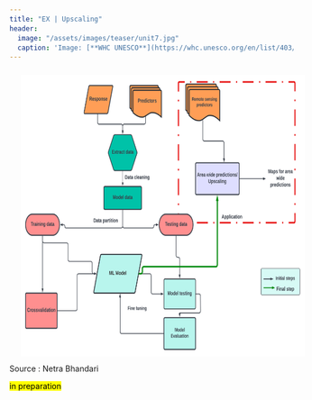 ```yaml
---
title: "EX | Upscaling"
header:
  image: "/assets/images/teaser/unit7.jpg"
  caption: 'Image: [**WHC UNESCO**](https://whc.unesco.org/en/list/403/)'
---
```



<img src="predictions.png" width="1500" height="500" align="centre" vspace="10" hspace="20">
Source : Netra Bhandari

<mark> in preparation </mark>